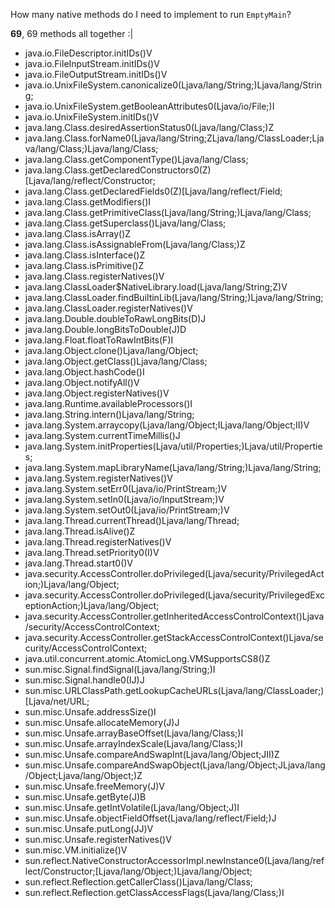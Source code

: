 How many native methods do I need to implement to run `EmptyMain`?

**69**, 69 methods all together :|

- java.io.FileDescriptor.initIDs()V
- java.io.FileInputStream.initIDs()V
- java.io.FileOutputStream.initIDs()V
- java.io.UnixFileSystem.canonicalize0(Ljava/lang/String;)Ljava/lang/String;
- java.io.UnixFileSystem.getBooleanAttributes0(Ljava/io/File;)I
- java.io.UnixFileSystem.initIDs()V
- java.lang.Class.desiredAssertionStatus0(Ljava/lang/Class;)Z
- java.lang.Class.forName0(Ljava/lang/String;ZLjava/lang/ClassLoader;Ljava/lang/Class;)Ljava/lang/Class;
- java.lang.Class.getComponentType()Ljava/lang/Class;
- java.lang.Class.getDeclaredConstructors0(Z)[Ljava/lang/reflect/Constructor;
- java.lang.Class.getDeclaredFields0(Z)[Ljava/lang/reflect/Field;
- java.lang.Class.getModifiers()I
- java.lang.Class.getPrimitiveClass(Ljava/lang/String;)Ljava/lang/Class;
- java.lang.Class.getSuperclass()Ljava/lang/Class;
- java.lang.Class.isArray()Z
- java.lang.Class.isAssignableFrom(Ljava/lang/Class;)Z
- java.lang.Class.isInterface()Z
- java.lang.Class.isPrimitive()Z
- java.lang.Class.registerNatives()V
- java.lang.ClassLoader$NativeLibrary.load(Ljava/lang/String;Z)V
- java.lang.ClassLoader.findBuiltinLib(Ljava/lang/String;)Ljava/lang/String;
- java.lang.ClassLoader.registerNatives()V
- java.lang.Double.doubleToRawLongBits(D)J
- java.lang.Double.longBitsToDouble(J)D
- java.lang.Float.floatToRawIntBits(F)I
- java.lang.Object.clone()Ljava/lang/Object;
- java.lang.Object.getClass()Ljava/lang/Class;
- java.lang.Object.hashCode()I
- java.lang.Object.notifyAll()V
- java.lang.Object.registerNatives()V
- java.lang.Runtime.availableProcessors()I
- java.lang.String.intern()Ljava/lang/String;
- java.lang.System.arraycopy(Ljava/lang/Object;ILjava/lang/Object;II)V
- java.lang.System.currentTimeMillis()J
- java.lang.System.initProperties(Ljava/util/Properties;)Ljava/util/Properties;
- java.lang.System.mapLibraryName(Ljava/lang/String;)Ljava/lang/String;
- java.lang.System.registerNatives()V
- java.lang.System.setErr0(Ljava/io/PrintStream;)V
- java.lang.System.setIn0(Ljava/io/InputStream;)V
- java.lang.System.setOut0(Ljava/io/PrintStream;)V
- java.lang.Thread.currentThread()Ljava/lang/Thread;
- java.lang.Thread.isAlive()Z
- java.lang.Thread.registerNatives()V
- java.lang.Thread.setPriority0(I)V
- java.lang.Thread.start0()V
- java.security.AccessController.doPrivileged(Ljava/security/PrivilegedAction;)Ljava/lang/Object;
- java.security.AccessController.doPrivileged(Ljava/security/PrivilegedExceptionAction;)Ljava/lang/Object;
- java.security.AccessController.getInheritedAccessControlContext()Ljava/security/AccessControlContext;
- java.security.AccessController.getStackAccessControlContext()Ljava/security/AccessControlContext;
- java.util.concurrent.atomic.AtomicLong.VMSupportsCS8()Z
- sun.misc.Signal.findSignal(Ljava/lang/String;)I
- sun.misc.Signal.handle0(IJ)J
- sun.misc.URLClassPath.getLookupCacheURLs(Ljava/lang/ClassLoader;)[Ljava/net/URL;
- sun.misc.Unsafe.addressSize()I
- sun.misc.Unsafe.allocateMemory(J)J
- sun.misc.Unsafe.arrayBaseOffset(Ljava/lang/Class;)I
- sun.misc.Unsafe.arrayIndexScale(Ljava/lang/Class;)I
- sun.misc.Unsafe.compareAndSwapInt(Ljava/lang/Object;JII)Z
- sun.misc.Unsafe.compareAndSwapObject(Ljava/lang/Object;JLjava/lang/Object;Ljava/lang/Object;)Z
- sun.misc.Unsafe.freeMemory(J)V
- sun.misc.Unsafe.getByte(J)B
- sun.misc.Unsafe.getIntVolatile(Ljava/lang/Object;J)I
- sun.misc.Unsafe.objectFieldOffset(Ljava/lang/reflect/Field;)J
- sun.misc.Unsafe.putLong(JJ)V
- sun.misc.Unsafe.registerNatives()V
- sun.misc.VM.initialize()V
- sun.reflect.NativeConstructorAccessorImpl.newInstance0(Ljava/lang/reflect/Constructor;[Ljava/lang/Object;)Ljava/lang/Object;
- sun.reflect.Reflection.getCallerClass()Ljava/lang/Class;
- sun.reflect.Reflection.getClassAccessFlags(Ljava/lang/Class;)I